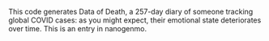 This code generates Data of Death, a 257-day diary of someone tracking global COVID cases: as you might expect, their emotional state deteriorates over time. This is an entry in nanogenmo.